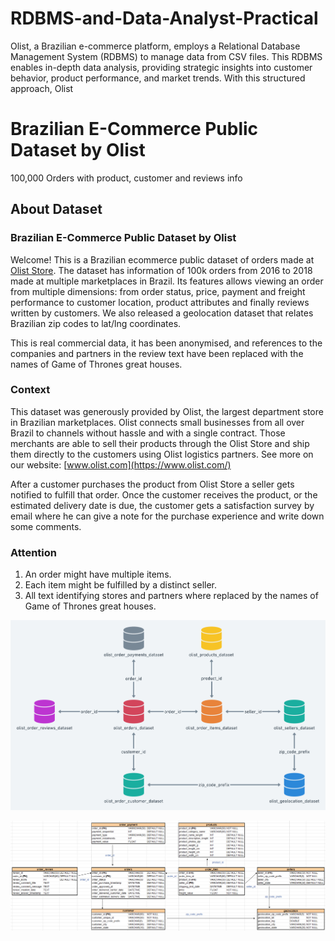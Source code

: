 # RDBMS-and-Data-Analyst-Practical
Olist, a Brazilian e-commerce platform, employs a Relational Database Management System (RDBMS) to manage data from CSV files. This RDBMS enables in-depth data analysis, providing strategic insights into customer behavior, product performance, and market trends. With this structured approach, Olist

# **Brazilian E-Commerce Public Dataset by Olist**
100,000 Orders with product, customer and reviews info

## **About Dataset**
### **Brazilian E-Commerce Public Dataset by Olist**
Welcome! This is a Brazilian ecommerce public dataset of orders made at [Olist Store](http://www.olist.com/). The dataset has information of 100k orders from 2016 to 2018 made at multiple marketplaces in Brazil. Its features allows viewing an order from multiple dimensions: from order status, price, payment and freight performance to customer location, product attributes and finally reviews written by customers. We also released a geolocation dataset that relates Brazilian zip codes to lat/lng coordinates.

This is real commercial data, it has been anonymised, and references to the companies and partners in the review text have been replaced with the names of Game of Thrones great houses.

### **Context**
This dataset was generously provided by Olist, the largest department store in Brazilian marketplaces. Olist connects small businesses from all over Brazil to channels without hassle and with a single contract. Those merchants are able to sell their products through the Olist Store and ship them directly to the customers using Olist logistics partners. See more on our website: [www.olist.com](https://www.olist.com/)

After a customer purchases the product from Olist Store a seller gets notified to fulfill that order. Once the customer receives the product, or the estimated delivery date is due, the customer gets a satisfaction survey by email where he can give a note for the purchase experience and write down some comments.

### **Attention**

1. An order might have multiple items.
2. Each item might be fulfilled by a distinct seller.
3. All text identifying stores and partners where replaced by the names of Game of Thrones great houses.

![Design DB of Olist](https://github.com/ahmadsirrullah/RDBMS-and-Data-Analyst-Practical/blob/main/olist_db_dessign.png)

![Detail Design DB Olist](https://github.com/ahmadsirrullah/RDBMS-and-Data-Analyst-Practical/blob/main/desigb_db_olist.png)
